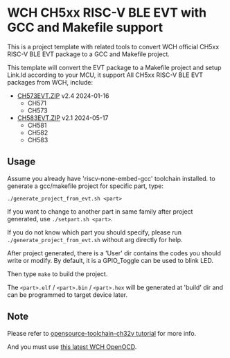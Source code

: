 # WCH CH5xx RISC-V BLE EVT with GCC and Makefile support

This is a project template with related tools to convert WCH official CH5xx RISC-V BLE EVT package to a GCC and Makefile project.

This template will convert the EVT package to a Makefile project and setup Link.ld according to your MCU, it support All CH5xx RISC-V BLE EVT packages from WCH, include:

- [CH573EVT.ZIP](https://www.wch.cn/downloads/CH573EVT_ZIP.html) v2.4   2024-01-16
  + CH571
  + CH573
- [CH583EVT.ZIP](https://www.wch.cn/downloads/CH583EVT_ZIP.html) v2.1    2024-05-17
  + CH581
  + CH582
  + CH583

## Usage

Assume you already have 'riscv-none-embed-gcc' toolchain installed. to generate a gcc/makefile project for specific part, type:
```
./generate_project_from_evt.sh <part>
```
If you want to change to another part in same family after project generated, use `./setpart.sh <part>`.

If you do not know which part you should specify, please run `./generate_project_from_evt.sh` without arg directly for help.

After project generated, there is a 'User' dir contains the codes you should write or modify. By default, it is a GPIO_Toggle can be used to blink LED.

Then type `make` to build the project.

The `<part>.elf` / `<part>.bin` / `<part>.hex` will be generated at 'build' dir and can be programmed to target device later.

## Note

Please refer to [opensource-toolchain-ch32v tutorial](https://github.com/cjacker/opensource-toolchain-ch32v) for more info.

And you must use [this latest WCH OpenOCD](https://github.com/cjacker/wch-openocd).


